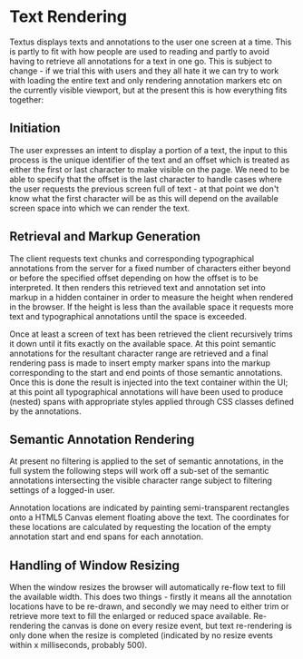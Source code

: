 # Text Rendering

Textus displays texts and annotations to the user one screen at a time. This is partly to fit with how people are used to reading and partly to avoid having to retrieve all annotations for a text in one go. This is subject to change - if we trial this with users and they all hate it we can try to work with loading the entire text and only rendering annotation markers etc on the currently visible viewport, but at the present this is how everything fits together:

## Initiation

The user expresses an intent to display a portion of a text, the input to this process is the unique identifier of the text and an offset which is treated as either the first or last character to make visible on the page. We need to be able to specify that the offset is the last character to handle cases where the user requests the previous screen full of text - at that point we don't know what the first character will be as this will depend on the available screen space into which we can render the text.

## Retrieval and Markup Generation

The client requests text chunks and corresponding typographical annotations from the server for a fixed number of characters either beyond or before the specified offset depending on how the offset is to be interpreted. It then renders this retrieved text and annotation set into markup in a hidden container in order to measure the height when rendered in the browser. If the height is less than the available space it requests more text and typographical annotations until the space is exceeded.

Once at least a screen of text has been retrieved the client recursively trims it down until it fits exactly on the available space. At this point semantic annotations for the resultant character range are retrieved and a final rendering pass is made to insert empty marker spans into the markup corresponding to the start and end points of those semantic annotations. Once this is done the result is injected into the text container within the UI; at this point all typographical annotations will have been used to produce (nested) spans with appropriate styles applied through CSS classes defined by the annotations.

## Semantic Annotation Rendering

At present no filtering is applied to the set of semantic annotations, in the full system the following steps will work off a sub-set of the semantic annotations intersecting the visible character range subject to filtering settings of a logged-in user.

Annotation locations are indicated by painting semi-transparent rectangles onto a HTML5 Canvas element floating above the text. The coordinates for these locations are calculated by requesting the location of the empty annotation start and end spans for each annotation.

## Handling of Window Resizing

When the window resizes the browser will automatically re-flow text to fill the available width. This does two things - firstly it means all the annotation locations have to be re-drawn, and secondly we may need to either trim or retrieve more text to fill the enlarged or reduced space available. Re-rendering the canvas is done on every resize event, but text re-rendering is only done when the resize is completed (indicated by no resize events within x milliseconds, probably 500).